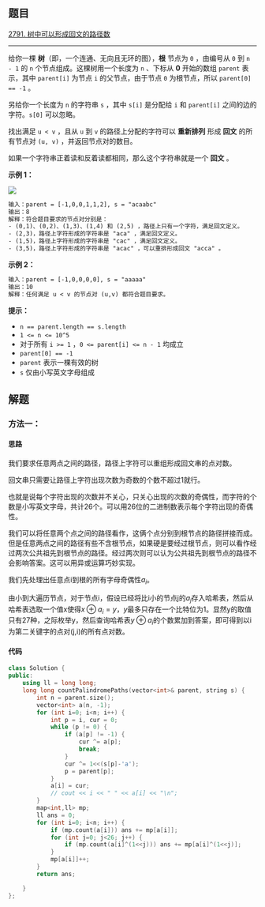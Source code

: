## 题目

[2791. 树中可以形成回文的路径数](https://leetcode.cn/problems/count-paths-that-can-form-a-palindrome-in-a-tree/)

---

给你一棵 **树**（即，一个连通、无向且无环的图），**根** 节点为 `0` ，由编号从 `0` 到 `n - 1` 的 `n` 个节点组成。这棵树用一个长度为 `n` 、下标从 **0** 开始的数组 `parent` 表示，其中 `parent[i]` 为节点 `i` 的父节点，由于节点 `0` 为根节点，所以 `parent[0] == -1` 。

另给你一个长度为 `n` 的字符串 `s` ，其中 `s[i]` 是分配给 `i` 和 `parent[i]` 之间的边的字符。`s[0]` 可以忽略。

找出满足 `u < v` ，且从 `u` 到 `v` 的路径上分配的字符可以 **重新排列** 形成 **回文** 的所有节点对 `(u, v)` ，并返回节点对的数目。

如果一个字符串正着读和反着读都相同，那么这个字符串就是一个 **回文** 。

  

**示例 1：**

![](https://assets.leetcode.com/uploads/2023/07/15/treedrawio-8drawio.png)

```txt
输入：parent = [-1,0,0,1,1,2], s = "acaabc"
输出：8
解释：符合题目要求的节点对分别是：
- (0,1)、(0,2)、(1,3)、(1,4) 和 (2,5) ，路径上只有一个字符，满足回文定义。
- (2,3)，路径上字符形成的字符串是 "aca" ，满足回文定义。
- (1,5)，路径上字符形成的字符串是 "cac" ，满足回文定义。
- (3,5)，路径上字符形成的字符串是 "acac" ，可以重排形成回文 "acca" 。
```

**示例 2：**

```txt
输入：parent = [-1,0,0,0,0], s = "aaaaa"
输出：10
解释：任何满足 u < v 的节点对 (u,v) 都符合题目要求。
```
  

**提示：**

-   `n == parent.length == s.length`
-   `1 <= n <= 10^5`
-   对于所有 `i >= 1` ，`0 <= parent[i] <= n - 1` 均成立
-   `parent[0] == -1`
-   `parent` 表示一棵有效的树
-   `s` 仅由小写英文字母组成

  

## 解题

### 方法一：

#### 思路

我们要求任意两点之间的路径，路径上字符可以重组形成回文串的点对数。

回文串只需要让路径上字符出现次数为奇数的个数不超过1就行。

也就是说每个字符出现的次数并不关心，只关心出现的次数的奇偶性，而字符的个数是小写英文字母，共计26个。可以用26位的二进制数表示每个字符出现的奇偶性。

我们可以将任意两个点之间的路径看作，这俩个点分别到根节点的路径拼接而成。但是任意两点之间的路径有些不含根节点，如果硬是要经过根节点，则可以看作经过两次公共祖先到根节点的路径。经过两次则可以认为公共祖先到根节点的路径不会影响答案。这可以用异或运算巧妙实现。

我们先处理出任意点i到根的所有字母奇偶性$a_i$。

由小到大遍历节点，对于节点i，假设已经将比i小的节点j的$a_j$存入哈希表，然后从哈希表选取一个值x使得$x\oplus a_i = y$，$y$最多只存在一个比特位为1。显然y的取值只有27种，之际枚举y，然后查询哈希表$y\oplus a_i$的个数累加到答案，即可得到以i为第二关键字的点对(j,i)的所有点对数。


#### 代码

```cpp
class Solution {
public:
    using ll = long long;
    long long countPalindromePaths(vector<int>& parent, string s) {
        int n = parent.size();
        vector<int> a(n, -1);
        for (int i=0; i<n; i++) {
            int p = i, cur = 0;
            while (p != 0) {
                if (a[p] != -1) {
                    cur ^= a[p];
                    break;
                } 
                cur ^= 1<<(s[p]-'a');
                p = parent[p];
            }
            a[i] = cur;
            // cout << i << " " << a[i] << "\n";
        }
        map<int,ll> mp;
        ll ans = 0;
        for (int i=0; i<n; i++) {
            if (mp.count(a[i])) ans += mp[a[i]];
            for (int j=0; j<26; j++) {
                if (mp.count(a[i]^(1<<j))) ans += mp[a[i]^(1<<j)];
            }
            mp[a[i]]++;
        }
        return ans;

    }
};
```

